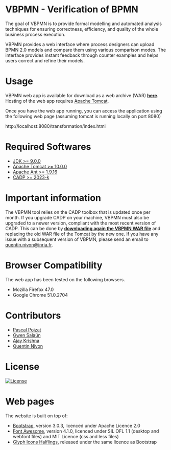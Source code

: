 VBPMN - Verification of BPMN
==============================
The goal of VBPMN is to provide formal modelling and automated
analysis techniques for ensuring correctness, efficiency,
and quality of the whole business process execution.

VBPMN provides a web interface where process designers can upload
BPMN 2.0 models and compare them using various comparison modes.
The interface provides instant feedback through counter examples and
helps users correct and refine their models.

Usage
===============================
VBPMN web app is available for download as a web archive (WAR) [**here**](https://quentinnivon.github.io/vbpmn/latest/transformation.war).
Hosting of the web app requires [Apache Tomcat](https://tomcat.apache.org).
<!--
Depending on the Tomcat/Java version running on your machine, a different WAR
file may be necessary.

* JDK >= 9.X.X and Tomcat >= 10.X.X: [**Latest WAR**](https://quentinnivon.github.io/vbpmn/latest/transformation.war)
* JDK <= 8.X.X and/or Tomcat <= 9.X.X: [**Legacy WAR**](https://quentinnivon.github.io/vbpmn/legacy/transformation.war)

However, we strongly recommend you to upgrade your installation(s) to the most
recent versions and to use the latest version of VBPMN (and not the legacy one)
as many security issues and/or bugs have been patched in the newest versions.
-->
Once you have the web app running, you can access the application
using the following web page (assuming tomcat is running locally on port 8080)

http://localhost:8080/transformation/index.html

Required Softwares
=======================================

* [JDK >= 9.0.0](https://www.oracle.com/fr/java/technologies/downloads/)
* [Apache Tomcat >= 10.0.0](https://tomcat.apache.org/download-11.cgi)
* [Apache Ant >= 1.9.16](https://ant.apache.org/)
* [CADP >= 2023-k](https://cadp.inria.fr/)

Important information
======================================
The VBPMN tool relies on the CADP toolbox that is updated once per month.
If you upgrade CADP on your machine, VBPMN must also be upgraded to a newer version, compliant with the most recent
version of CADP.
This can be done by [**downloading again the VBPMN WAR file**](https://quentinnivon.github.io/vbpmn/latest/transformation.war)
and replacing the old WAR file of the Tomcat by the new one.
If you have any issue with a subsequent version of VBPMN, please send an email to quentin.nivon@inria.fr.

Browser Compatibility
====================================
The web app has been tested on the following browsers.

* Mozilla Firefox 47.0
* Google Chrome 51.0.2704

Contributors
=====================================

* [Pascal Poizat](http://pascalpoizat.github.io/)
* [Gwen Salaün](http://convecs.inria.fr/people/Gwen.Salaun/)
* [Ajay Krishna](https://about.me/ajaykrishna)
* [Quentin Nivon](https://quentinnivon.github.io/)

License
=============================
[![License](https://img.shields.io/badge/license-Apache--2.0-blue.svg)](LICENSE.md)

Web pages
============
The website is built on top of:

- [Bootstrap](http://getbootstrap.com/), version 3.0.3, licenced under Apache Licence 2.0
- [Font Awesome](http://fortawesome.github.io/Font-Awesome/), version 4.1.0, licenced under SIL OFL 1.1 (desktop and
  webfont files) and MIT Licence (css and less files)
- [Glyph Icons Halflings](http://glyphicons.com/), released under the same licence as Bootstrap

